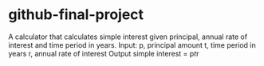 # github-final-project

A calculator that calculates simple interest given principal, annual rate of interest and time period in years.
Input:
    p, principal amount
    t, time period in years
    r, annual rate of interest
Output
    simple interest = p*t*r